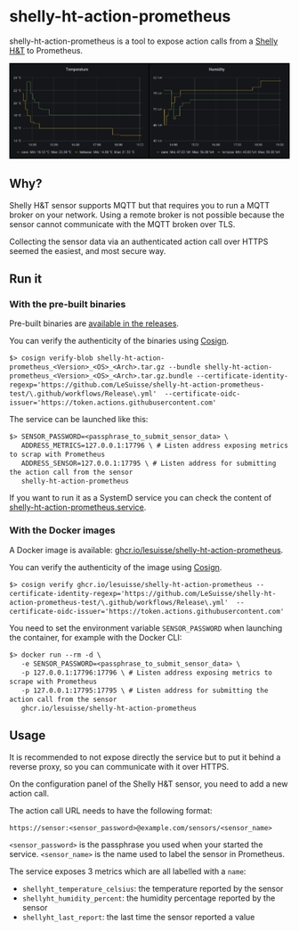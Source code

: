# shelly-ht-action-prometheus

shelly-ht-action-prometheus is a tool to expose action calls from a [Shelly H&T](https://shelly.cloud/products/shelly-humidity-temperature-smart-home-automation-sensor/) to Prometheus.

![Grafana dashboard with the exported metrics](./shelly_ht_dashboard.png)

## Why?

Shelly H&T sensor supports MQTT but that requires you to run a MQTT broker on your network. Using a remote broker is not
possible because the sensor cannot communicate with the MQTT broken over TLS.

Collecting the sensor data via an authenticated action call over HTTPS seemed the easiest, and most secure way. 

## Run it

### With the pre-built binaries

Pre-built binaries are [available in the releases](https://github.com/LeSuisse/shelly-ht-action-prometheus/releases).

You can verify the authenticity of the binaries using [Cosign](https://github.com/sigstore/cosign).

```
$> cosign verify-blob shelly-ht-action-prometheus_<Version>_<OS>_<Arch>.tar.gz --bundle shelly-ht-action-prometheus_<Version>_<OS>_<Arch>.tar.gz.bundle --certificate-identity-regexp='https://github.com/LeSuisse/shelly-ht-action-prometheus-test/\.github/workflows/Release\.yml'  --certificate-oidc-issuer='https://token.actions.githubusercontent.com'
```

The service can be launched like this:

```
$> SENSOR_PASSWORD=<passphrase_to_submit_sensor_data> \
   ADDRESS_METRICS=127.0.0.1:17796 \ # Listen address exposing metrics to scrap with Prometheus
   ADDRESS_SENSOR=127.0.0.1:17795 \ # Listen address for submitting the action call from the sensor
   shelly-ht-action-prometheus
```

If you want to run it as a SystemD service you can check the content of
[shelly-ht-action-prometheus.service](./systemd/shelly-ht-action-prometheus.service).

### With the Docker images

A Docker image is available: [ghcr.io/lesuisse/shelly-ht-action-prometheus](https://github.com/LeSuisse/shelly-ht-action-prometheus/pkgs/container/shelly-ht-action-prometheus).

You can verify the authenticity of the image using [Cosign](https://github.com/sigstore/cosign).

```
$> cosign verify ghcr.io/lesuisse/shelly-ht-action-prometheus --certificate-identity-regexp='https://github.com/LeSuisse/shelly-ht-action-prometheus-test/\.github/workflows/Release\.yml'  --certificate-oidc-issuer='https://token.actions.githubusercontent.com'
```

You need to set the environment variable `SENSOR_PASSWORD` when launching the container, for example with the Docker CLI:

```
$> docker run --rm -d \
   -e SENSOR_PASSWORD=<passphrase_to_submit_sensor_data> \
   -p 127.0.0.1:17796:17796 \ # Listen address exposing metrics to scrape with Prometheus
   -p 127.0.0.1:17795:17795 \ # Listen address for submitting the action call from the sensor
   ghcr.io/lesuisse/shelly-ht-action-prometheus
```

## Usage

It is recommended to not expose directly the service but to put it behind a reverse proxy, so you can communicate with it
over HTTPS.

On the configuration panel of the Shelly H&T sensor, you need to add a new action call.

The action call URL needs to have the following format:

```
https://sensor:<sensor_password>@example.com/sensors/<sensor_name>
```

`<sensor_password>` is the passphrase you used when your started the service. `<sensor_name>` is the name used to label
the sensor in Prometheus.

The service exposes 3 metrics which are all labelled with a `name`:
 * `shellyht_temperature_celsius`: the temperature reported by the sensor
 * `shellyht_humidity_percent`: the humidity percentage reported by the sensor
 * `shellyht_last_report`: the last time the sensor reported a value
 